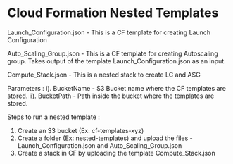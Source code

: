 # Cloud Formation Nested Templates

Launch_Configuration.json - This is a CF template for creating Launch Configuration

Auto_Scaling_Group.json - This is a CF template for creating Autoscaling group. Takes output of the template Launch_Configuration.json as an input.

Compute_Stack.json - This is a nested stack to create LC and ASG
                     
Parameters :
i). BucketName - S3 Bucket name where the CF templates are stored.
ii). BucketPath - Path inside the bucket where the templates are stored.

Steps to run a nested template :
1. Create an S3 bucket (Ex: cf-templates-xyz)
2. Create a folder (Ex: nested-templates) and upload the files - Launch_Configuration.json and Auto_Scaling_Group.json
3. Create a stack in CF by uploading the template Compute_Stack.json
